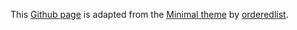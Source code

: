 This [Github page](https://pages.github.com/) is adapted from the [Minimal theme](https://github.com/pages-themes/minimal) by [orderedlist](https://github.com/orderedlist/minimal).
